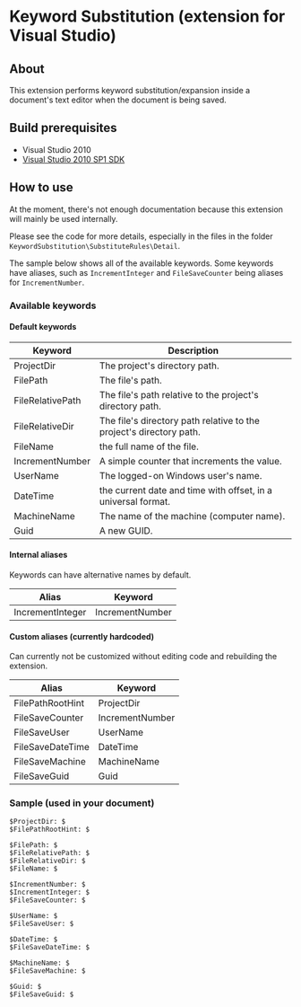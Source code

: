 # Keyword Substitution (extension for Visual Studio)

## About

This extension performs keyword substitution/expansion inside a document's text editor when the document is being saved.

## Build prerequisites
- Visual Studio 2010
- [Visual Studio 2010 SP1 SDK](http://www.microsoft.com/en-us/download/details.aspx?id=21835)

## How to use

At the moment, there's not enough documentation because this extension will mainly be used internally.

Please see the code for more details, especially in the files in the folder `KeywordSubstitution\SubstituteRules\Detail`.

The sample below shows all of the available keywords. Some keywords have aliases, such as `IncrementInteger`  and `FileSaveCounter` being aliases for `IncrementNumber`.

### Available keywords

#### Default keywords

| Keyword           | Description                                                             |
| ----------------- | ----------------------------------------------------------------------- |
| ProjectDir        | The project's directory path.                                           |
| FilePath          | The file's path.                                                        |
| FileRelativePath  | The file's path relative to the project's directory path.               |
| FileRelativeDir   | The file's directory path relative to the project's directory path.     |
| FileName          | the full name of the file.                                              |
| IncrementNumber   | A simple counter that increments the value.                             |
| UserName          | The logged-on Windows user's name.                                      |
| DateTime          | the current date and time with offset, in a universal format.           |
| MachineName       | The name of the machine (computer name).                                |
| Guid              | A new GUID.                                                             |

#### Internal aliases

Keywords can have alternative names by default.

| Alias             | Keyword               |
| ----------------- | --------------------- |
| IncrementInteger  | IncrementNumber       |

#### Custom aliases (currently hardcoded)

Can currently not be customized without editing code and rebuilding the extension.

| Alias             | Keyword               |
| ----------------- | --------------------- |
| FilePathRootHint  | ProjectDir            |
| FileSaveCounter   | IncrementNumber       |
| FileSaveUser      | UserName              |
| FileSaveDateTime  | DateTime              |
| FileSaveMachine   | MachineName           |
| FileSaveGuid      | Guid                  |

### Sample (used in your document)
	$ProjectDir: $
	$FilePathRootHint: $
	
	$FilePath: $
	$FileRelativePath: $
	$FileRelativeDir: $
	$FileName: $
	
	$IncrementNumber: $
	$IncrementInteger: $
	$FileSaveCounter: $
	
	$UserName: $
	$FileSaveUser: $
	
	$DateTime: $
	$FileSaveDateTime: $
	
	$MachineName: $
	$FileSaveMachine: $
	
	$Guid: $
	$FileSaveGuid: $
